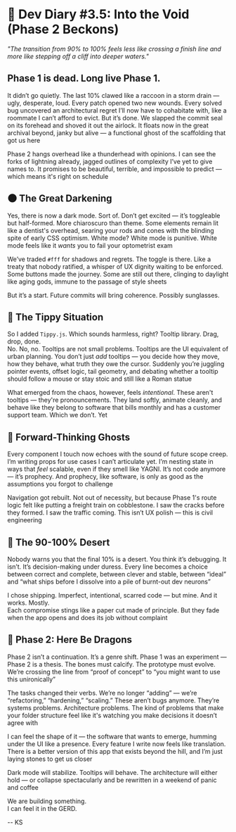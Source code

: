 # 🧃 Dev Diary #3.5: Into the Void (Phase 2 Beckons)

*"The transition from 90% to 100% feels less like crossing a finish line and more like stepping off a cliff into deeper waters."*

Phase 1 is dead. Long live Phase 1.  
--
It didn’t go quietly. The last 10% clawed like a raccoon in a storm drain — ugly, desperate, loud. Every patch opened two new wounds. Every solved bug uncovered an architectural regret I’ll now have to cohabitate with, like a roommate I can’t afford to evict. But it’s done. We slapped the commit seal on its forehead and shoved it out the airlock. It floats now in the great archival beyond, janky but alive — a functional ghost of the scaffolding that got us here

Phase 2 hangs overhead like a thunderhead with opinions. I can see the forks of lightning already, jagged outlines of complexity I’ve yet to give names to. It promises to be beautiful, terrible, and impossible to predict — which means it's right on schedule

## 🌑 The Great Darkening

Yes, there is now a dark mode. Sort of. Don’t get excited — it’s toggleable but half-formed. More chiaroscuro than theme. Some elements remain lit like a dentist's overhead, searing your rods and cones with the blinding spite of early CSS optimism. White mode? White mode is punitive. White mode feels like it *wants* you to fail your optometrist exam

We’ve traded `#fff` for shadows and regrets. The toggle is there. Like a treaty that nobody ratified, a whisper of UX dignity waiting to be enforced. Some buttons made the journey. Some are still out there, clinging to daylight like aging gods, immune to the passage of style sheets

But it’s a start. Future commits will bring coherence. Possibly sunglasses.

## 🧠 The Tippy Situation

So I added `Tippy.js`. Which sounds harmless, right? Tooltip library. Drag, drop, done.  
No. No, no. Tooltips are not small problems. Tooltips are the UI equivalent of urban planning. You don’t just *add* tooltips — you decide how they move, how they behave, what truth they owe the cursor. Suddenly you’re juggling pointer events, offset logic, tail geometry, and debating whether a tooltip should follow a mouse or stay stoic and still like a Roman statue

What emerged from the chaos, however, feels *intentional*. These aren't tooltips — they're pronouncements. They land softly, animate cleanly, and behave like they belong to software that bills monthly and has a customer support team. Which we don’t. Yet

## 🧩 Forward-Thinking Ghosts

Every component I touch now echoes with the sound of future scope creep. I’m writing props for use cases I can’t articulate yet. I’m nesting state in ways that *feel* scalable, even if they smell like YAGNI. It’s not code anymore — it’s prophecy. And prophecy, like software, is only as good as the assumptions you forgot to challenge

Navigation got rebuilt. Not out of necessity, but because Phase 1's route logic felt like putting a freight train on cobblestone. I saw the cracks before they formed. I saw the traffic coming. This isn’t UX polish — this is civil engineering

## 🌵 The 90-100% Desert

Nobody warns you that the final 10% is a desert. You think it’s debugging. It isn’t. It’s decision-making under duress. Every line becomes a choice between correct and complete, between clever and stable, between “ideal” and “what ships before I dissolve into a pile of burnt-out dev neurons”

I chose shipping. Imperfect, intentional, scarred code — but mine. And it works. Mostly.  
Each compromise stings like a paper cut made of principle. But they fade when the app opens and does its job without complaint

## 🐉 Phase 2: Here Be Dragons

Phase 2 isn’t a continuation. It’s a genre shift. Phase 1 was an experiment — Phase 2 is a thesis. The bones must calcify. The prototype must evolve. We’re crossing the line from “proof of concept” to “you might want to use this unironically”

The tasks changed their verbs. We’re no longer “adding” — we’re “refactoring,” “hardening,” “scaling.” These aren’t bugs anymore. They’re systems problems. Architecture problems. The kind of problems that make your folder structure feel like it's watching you make decisions it doesn’t agree with

I can feel the shape of it — the software that wants to emerge, humming under the UI like a presence. Every feature I write now feels like translation. There is a better version of this app that exists beyond the hill, and I’m just laying stones to get us closer

Dark mode will stabilize. Tooltips will behave. The architecture will either hold — or collapse spectacularly and be rewritten in a weekend of panic and coffee

We are building something.  
I can feel it in the GERD. 

-- KS
